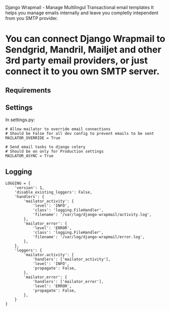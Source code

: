 Django Wrapmail - Manage Multilingul Transactional email templates
It helps you manage emails internally and leave you completly intependent from you SMTP provider.

You can connect Django Wrapmail to Sendgrid, Mandril, Mailjet and other 3rd party email providers, or just connect it to you own SMTP server.
==========

## Requirements

## Settings

In settings.py:

    # Allow mailator to override email connections
    # Should be False for all dev config to prevent emails to be sent
    MAILATOR_OVERRIDE = True

    # Send email tasks to django celery
    # Should be on only for Production settings
    MAILATOR_ASYNC = True

## Logging

    LOGGING = {
        'version': 1,
        'disable_existing_loggers': False,
        'handlers': {
            'mailator_activity': {
                'level': 'INFO',
                'class': 'logging.FileHandler',
                'filename': '/var/log/django-wrapmail/activity.log',
            },
            'mailator_error': {
                'level': 'ERROR',
                'class': 'logging.FileHandler',
                'filename': '/var/log/django-wrapmail/error.log',
            },
        },
        'loggers': {
            'mailator.activity': {
                'handlers': ['mailator_activity'],
                'level': 'INFO',
                'propagate': False,
            },
            'mailator.error': {
                'handlers': ['mailator_error'],
                'level': 'ERROR',
                'propagate': False,
            },
        }
    }





